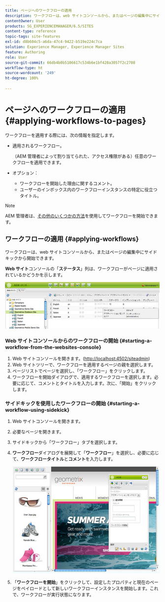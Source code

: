 ```yaml
---
title: ページへのワークフローの適用
description: ワークフローは、web サイトコンソールから、またはページの編集中にサイドキックから開始できます。
contentOwner: User
products: SG_EXPERIENCEMANAGER/6.5/SITES
content-type: reference
topic-tags: site-features
exl-id: d8b604c5-a6da-47c4-9422-b519e224c7ca
solution: Experience Manager, Experience Manager Sites
feature: Authoring
role: User
source-git-commit: 66db4b0b5106617c534b6e1bf428a3057f2c2708
workflow-type: ht
source-wordcount: '249'
ht-degree: 100%

---
```


# ページへのワークフローの適用 {#applying-workflows-to-pages}

ワークフローを適用する際には、次の情報を指定します。

* 適用されるワークフロー。


  （AEM 管理者によって割り当てられた、アクセス権限がある）任意のワークフローを適用できます。
* オプション：

   * ワークフローを開始した理由に関するコメント。
   * ユーザーのインボックス内のワークフローインスタンスの特定に役立つタイトル。

>[!NOTE]
>
>AEM 管理者は、[その他のいくつかの方法](/help/sites-administering/workflows-starting.md)を使用してワークフローを開始できます。

## ワークフローの適用 {#applying-workflows}

ワークフローは、web サイトコンソールから、またはページの編集中にサイドキックから開始できます。

**Web サイト**&#x200B;コンソールの「**ステータス**」列は、ワークフローがページに適用されているかどうかを示します。

![WorkflowStatus](assets/workflowstatus.png)

### Web サイトコンソールからのワークフローの開始 {#starting-a-workflow-from-the-websites-console}

1. Web サイトコンソールを開きます。([http://localhost:4502/siteadmin](http://localhost:4502/siteadmin))
1. Web サイトツリーで、ワークフローを適用するページの親を選択します。
1. ページリストでページを選択し、「ワークフロー」をクリックします。
1. ワークフローを開始ダイアログで、適用するワークフローを選択します。必要に応じて、コメントとタイトルを入力します。次に、「開始」をクリックします。

### サイドキックを使用したワークフローの開始 {#starting-a-workflow-using-sidekick}

1. Web サイトコンソールを開きます。
1. 必要なページを開きます。
1. サイドキックから「ワークフロー」タブを選択します。
1. **ワークフロー**&#x200B;ダイアログを展開して「**ワークフロー**」を選択し、必要に応じて、**ワークフロータイトル**&#x200B;と&#x200B;**コメント**&#x200B;を入力します。

   ![workflowstartsidekick](assets/workflowstartsidekick.png)

1. 「**ワークフローを開始**」をクリックして、設定したプロパティと現在のページをペイロードとして新しいワークフローインスタンスを開始します。これで、ワークフローが実行状態になります。
